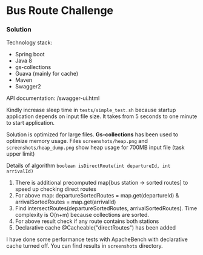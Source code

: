 # Bus Route Challenge

### Solution

Technology stack: 

* Spring boot 
* Java 8
* gs-collections 
* Guava (mainly for cache) 
* Maven 
* Swagger2

API documentation: /swagger-ui.html

Kindly increase sleep time in `tests/simple_test.sh` because
startup application depends on input file size. It takes from 5 seconds to one minute to start application. 

Solution is optimized for large files. **Gs-collections** has been used to optimize memory usage.
Files `screenshots/heap.png` and `screenshots/heap_dump.png` show heap usage for 700MB input file (task upper limit)

Details of algorithm ```boolean isDirectRoute(int departureId, int arrivalId)```

1. There is additional precomputed map[bus station -> sorted routes] to speed up checking direct routes
2. For above map: departureSortedRoutes = map.get(departureId) & arrivalSortedRoutes = map.get(arrivalId)
3. Find intersectRoutes(departureSortedRoutes, arrivalSortedRoutes). Time complexity is O(n+m) because collections are sorted.
4. For above result check if any route contains both stations
5. Declarative cache @Cacheable("directRoutes") has been added

I have done some performance tests with ApacheBench with declarative cache turned off. 
You can find results in `screenshots` directory.

